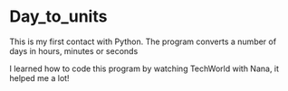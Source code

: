 # Day_to_units
This is my first contact with Python. The program converts a number of days in hours, minutes or seconds

I learned how to code this program by watching TechWorld with Nana, it helped me a lot!


